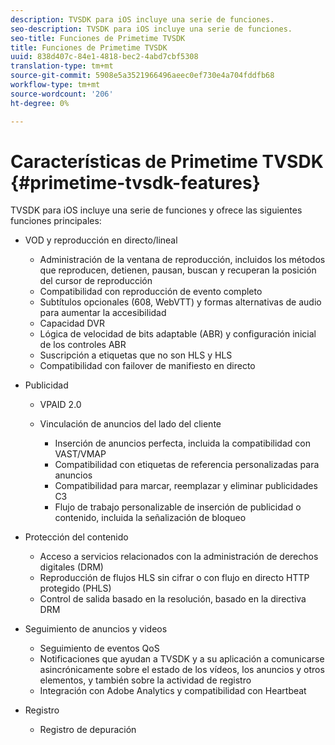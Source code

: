 ```yaml
---
description: TVSDK para iOS incluye una serie de funciones.
seo-description: TVSDK para iOS incluye una serie de funciones.
seo-title: Funciones de Primetime TVSDK
title: Funciones de Primetime TVSDK
uuid: 838d407c-84e1-4818-bec2-4abd7cbf5308
translation-type: tm+mt
source-git-commit: 5908e5a3521966496aeec0ef730e4a704fddfb68
workflow-type: tm+mt
source-wordcount: '206'
ht-degree: 0%

---
```



# Características de Primetime TVSDK {#primetime-tvsdk-features}

TVSDK para iOS incluye una serie de funciones y ofrece las siguientes funciones principales:

* VOD y reproducción en directo/lineal

   * Administración de la ventana de reproducción, incluidos los métodos que reproducen, detienen, pausan, buscan y recuperan la posición del cursor de reproducción
   * Compatibilidad con reproducción de evento completo
   * Subtítulos opcionales (608, WebVTT) y formas alternativas de audio para aumentar la accesibilidad
   * Capacidad DVR
   * Lógica de velocidad de bits adaptable (ABR) y configuración inicial de los controles ABR
   * Suscripción a etiquetas que no son HLS y HLS
   * Compatibilidad con failover de manifiesto en directo

* Publicidad

   * VPAID 2.0
   * Vinculación de anuncios del lado del cliente

      * Inserción de anuncios perfecta, incluida la compatibilidad con VAST/VMAP
      * Compatibilidad con etiquetas de referencia personalizadas para anuncios
      * Compatibilidad para marcar, reemplazar y eliminar publicidades C3
      * Flujo de trabajo personalizable de inserción de publicidad o contenido, incluida la señalización de bloqueo

* Protección del contenido

   * Acceso a servicios relacionados con la administración de derechos digitales (DRM)
   * Reproducción de flujos HLS sin cifrar o con flujo en directo HTTP protegido (PHLS)
   * Control de salida basado en la resolución, basado en la directiva DRM

* Seguimiento de anuncios y videos

   * Seguimiento de eventos QoS
   * Notificaciones que ayudan a TVSDK y a su aplicación a comunicarse asincrónicamente sobre el estado de los vídeos, los anuncios y otros elementos, y también sobre la actividad de registro
   * Integración con Adobe Analytics y compatibilidad con Heartbeat

* Registro

   * Registro de depuración

